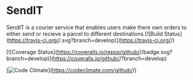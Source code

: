 # SendIT
SendIT is a courier service that enables users make there own orders to either send or recieve a parcel to different destinations
[![Build Status](https://travis-ci.org/<github musasizifrancis>/<SendIT>.svg?branch=develop)](https://travis-ci.org/<github musasizifrancis>/<SendIT>)

[![Coverage Status](https://coveralls.io/repos/github/<github musasizifrancis>/<SendIT>/badge.svg?branch=develop)](https://coveralls.io/github/<github musasizifrancis>/<repo name>?branch=develop)
  
  [![Code Climate](https://codeclimate.com/github/codeclimate/codeclimate/badges/gpa.svg)](https://codeclimate.com/github/<github musasizifrancis>/<SendIT>)
